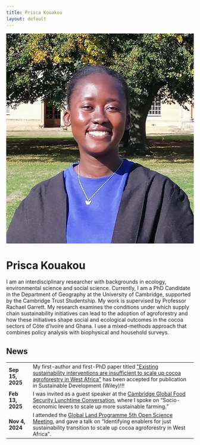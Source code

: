 ```yaml
---
title: Prisca Kouakou
layout: default
---
```


<div class="hero">
  <img class="avatar" src="/assets/profile.jpg" alt="Prisca Kouakou headshot">
  <div class="icons">
    <a href="mailto:you@example.com" title="Email"><i class="fa-solid fa-envelope"></i></a>
    <a href="https://scholar.google.com/citations?user=I9N3bjcAAAAJ&hl=en&oi=ao" title="Google Scholar"><i class="fa-brands fa-google"></i></a>
    <a href="https://orcid.org/0009-0001-3711-1578" title="ORCID"><i class="fa-brands fa-orcid"></i></a>
    <a href="https://www.linkedin.com/in/maria-prisca-kouakou/" title="LinkedIn"><i class="fa-brands fa-linkedin"></i></a>
    <a href="/docs/KouakouCV_August2025.pdf" title="Curriculum Vitae" target="_blank"><i class="fa-solid fa-file-pdf"></i></a>
  </div>
  <h1 class="hero-name">Prisca Kouakou</h1>
  <p class="lead">
   I am an interdisciplinary researcher with backgrounds in ecology, environmental science and social science. Currently, I am a PhD Candidate in the Department of Geography at the University of Cambridge, supported by the Cambridge Trust Studentship. My work is supervised by Professor Rachael Garrett. My research examines the conditions under which supply chain sustainability initiatives can lead to the adoption of agroforestry and how these initiatives shape social and ecological outcomes in the cocoa sectors of Côte d’Ivoire and Ghana. I use a mixed-methods approach that combines policy analysis with biophysical and household surveys. 
  </p>
</div>


<div class="section">
  <h2>News</h2>

  <table>
   <tr>
    <td><strong>Sep 15, 2025</strong></td>
    <td>My first-author and first-PhD paper titled <a href="https://www.repository.cam.ac.uk/handle/1810/389512/">"Existing sustainability interventions are insufficient to scale up cocoa agroforestry in West Africa"</a> has been accepted for publication in Sustainable Development (Wiley)!!!</td>
  </tr>
    
  <tr>
    <td><strong>Feb 13, 2025</strong></td>
    <td>I was invited as a guest speaker at the <a href="https://www.globalfood.cam.ac.uk/events/lunchtime-conversation-socio-economic-levers-scale-more-sustainable-farming/">Cambridge Global Food Security Lunchtime Conversation</a>, where I spoke on “Socio-economic levers to scale up more sustainable farming.”</td>
  </tr>
  
  <tr>
    <td><strong>Nov 4, 2024</strong></td>
    <td>I attended the <a href="https://glp.earth/news-events/events/5th-open-science-meeting-pathways-sustainable-and-just-land-systems/">Global Land Programme 5th Open Science Meeting</a>, and gave a talk on “Identifying enablers for just sustainability transition to scale up cocoa agroforestry in West Africa”.</td>
  </tr>
  <table>
